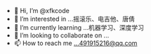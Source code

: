 - 👋 Hi, I’m @xfkcode
- 👀 I’m interested in ...摇滚乐、电吉他、唐倩
- 🌱 I’m currently learning ...机器学习、深度学习
- 💞️ I’m looking to collaborate on ...
- 📫 How to reach me ...491915216@qq.com

<!---
xfkcode/xfkcode is a ✨ special ✨ repository because its `README.md` (this file) appears on your GitHub profile.
You can click the Preview link to take a look at your changes.
--->
